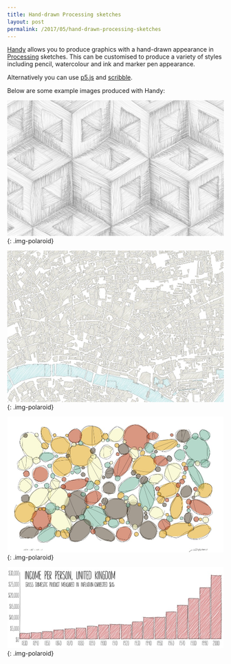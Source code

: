 ```yaml
---
title: Hand-drawn Processing sketches
layout: post
permalink: /2017/05/hand-drawn-processing-sketches
---
```


[Handy](https://www.gicentre.net/software/#/handy/) allows you to produce graphics with a hand-drawn appearance in [Processing](https://processing.org/) sketches. This can be customised to produce a variety of styles including pencil, watercolour and ink and marker pen appearance.

Alternatively you can use [p5.js](https://p5js.org/) and [scribble](https://github.com/generative-light/p5.scribble.js).

Below are some example images produced with Handy:

![Tesselation](/images/2017/handy-tessellation.jpg "Tesselation"){: .img-polaroid}

![East End](/images/2017/handy-eastEnd.jpg "East End"){: .img-polaroid}

![Pebbles](/images/2017/handy-pebbles4.jpg "Pebbles"){: .img-polaroid}

![Income per person](/images/2017/handy-incomePerPerson.jpg "Income per person"){: .img-polaroid}
